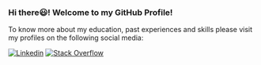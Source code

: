 ### Hi there😃! Welcome to my GitHub Profile!

To know more about my education, past experiences and skills please visit my profiles on the following social media:<br>

[![Linkedin](https://img.shields.io/badge/LinkedIn-0077B5?style=for-the-badge&logo=linkedin&logoColor=white)](https://www.linkedin.com/in/taras-rashkevych/)
[![Stack Overflow](https://img.shields.io/badge/Stack_Overflow-FE7A16?style=for-the-badge&logo=stack-overflow&logoColor=white)](https://stackoverflow.com/users/13644135/taras-rashkevych)
